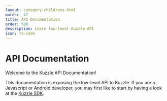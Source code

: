 ```yaml
---
layout: category-childrens.html
words:  47
title: API Documentation
order: 500
description: Learn low-level Kuzzle API
icon: fa-code
---
```


# API Documentation

Welcome to the Kuzzle API Documentation!

<aside class="notice">
This documentation is exposing the low-level API to Kuzzle.  
If you are a Javascript or Android developer, you may first like to start by having a look at the <a href="{{ site_base_path }}sdk-reference">Kuzzle SDK</a>.
</aside>
